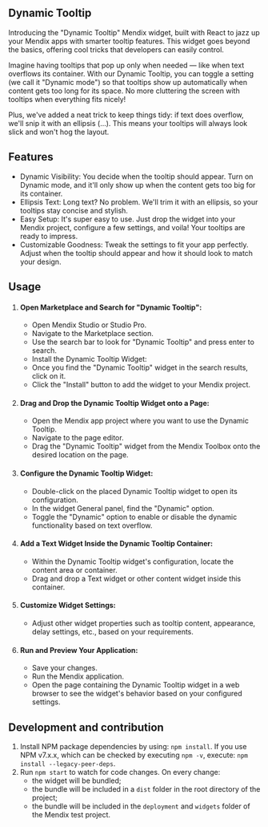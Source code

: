 ## Dynamic Tooltip

Introducing the "Dynamic Tooltip" Mendix widget, built with React to jazz up your Mendix apps with smarter tooltip
features. This widget goes beyond the basics, offering cool tricks that developers can easily control.

Imagine having tooltips that pop up only when needed — like when text overflows its container. With our Dynamic Tooltip,
you can toggle a setting (we call it "Dynamic mode") so that tooltips show up automatically when content gets too long
for its space. No more cluttering the screen with tooltips when everything fits nicely!

Plus, we've added a neat trick to keep things tidy: if text does overflow, we'll snip it with an ellipsis (...). This
means your tooltips will always look slick and won't hog the layout.

## Features

-   Dynamic Visibility: You decide when the tooltip should appear. Turn on Dynamic mode, and it'll only show up when the
    content gets too big for its container.
-   Ellipsis Text: Long text? No problem. We'll trim it with an ellipsis, so your tooltips stay concise and stylish.
-   Easy Setup: It's super easy to use. Just drop the widget into your Mendix project, configure a few settings, and
    voila! Your tooltips are ready to impress.
-   Customizable Goodness: Tweak the settings to fit your app perfectly. Adjust when the tooltip should appear and how
    it should look to match your design.

## Usage

1. #### Open Marketplace and Search for "Dynamic Tooltip":
    - Open Mendix Studio or Studio Pro.
    - Navigate to the Marketplace section.
    - Use the search bar to look for "Dynamic Tooltip" and press enter to search.
    - Install the Dynamic Tooltip Widget:
    - Once you find the "Dynamic Tooltip" widget in the search results, click on it.
    - Click the "Install" button to add the widget to your Mendix project.
2. #### Drag and Drop the Dynamic Tooltip Widget onto a Page:
    - Open the Mendix app project where you want to use the Dynamic Tooltip.
    - Navigate to the page editor.
    - Drag the "Dynamic Tooltip" widget from the Mendix Toolbox onto the desired location on the page.
3. #### Configure the Dynamic Tooltip Widget:
    - Double-click on the placed Dynamic Tooltip widget to open its configuration.
    - In the widget General panel, find the "Dynamic" option.
    - Toggle the "Dynamic" option to enable or disable the dynamic functionality based on text overflow.
4. #### Add a Text Widget Inside the Dynamic Tooltip Container:
    - Within the Dynamic Tooltip widget's configuration, locate the content area or container.
    - Drag and drop a Text widget or other content widget inside this container.
5. #### Customize Widget Settings:
    - Adjust other widget properties such as tooltip content, appearance, delay settings, etc., based on your
      requirements.
6. #### Run and Preview Your Application:
    - Save your changes.
    - Run the Mendix application.
    - Open the page containing the Dynamic Tooltip widget in a web browser to see the widget's behavior based on your
      configured settings.

## Development and contribution

1. Install NPM package dependencies by using: `npm install`. If you use NPM v7.x.x, which can be checked by executing `npm -v`, execute: `npm install --legacy-peer-deps`.
1. Run `npm start` to watch for code changes. On every change:
    - the widget will be bundled;
    - the bundle will be included in a `dist` folder in the root directory of the project;
    - the bundle will be included in the `deployment` and `widgets` folder of the Mendix test project.